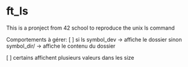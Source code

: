 # ft_ls

This is a pronject from 42 school to reproduce the unix ls command

Comportements à gérer:
[ ] si ls symbol_dev -> affiche le dossier sinon symbol_dir/ -> affiche le contenu du dossier

[ ] certains affichent plusieurs valeurs dans les size
